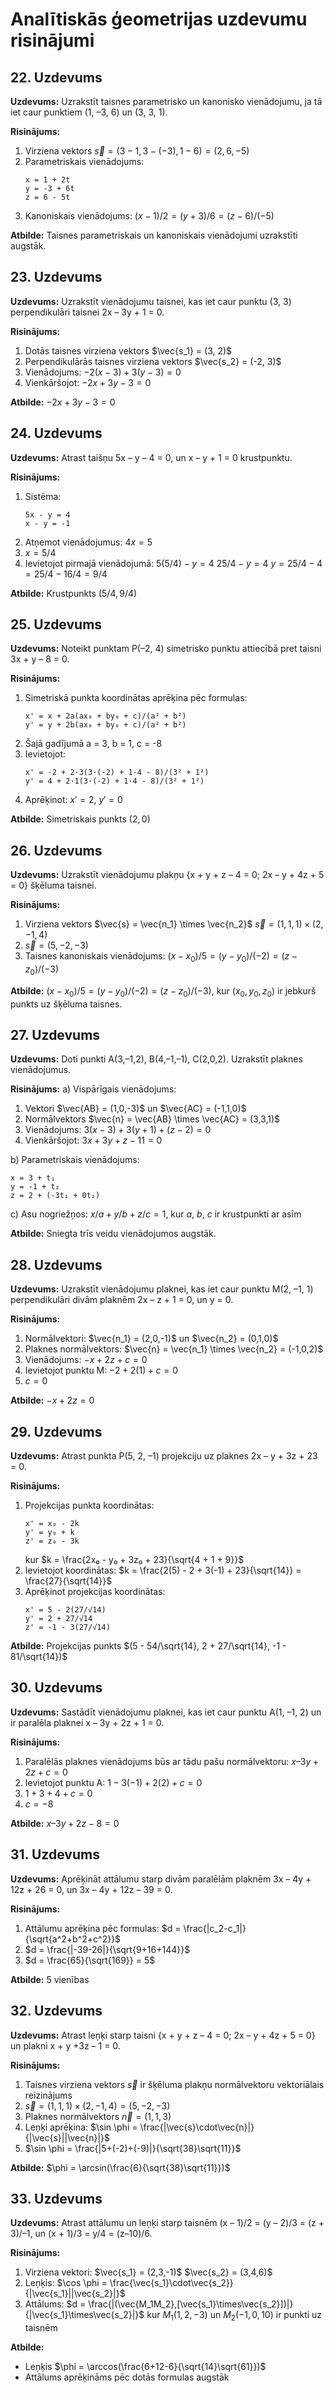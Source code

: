 # Analītiskās ģeometrijas uzdevumu risinājumi

## 22. Uzdevums
**Uzdevums:** Uzrakstīt taisnes parametrisko un kanonisko vienādojumu, ja tā iet caur punktiem (1, –3, 6) un (3, 3, 1).

**Risinājums:**
1) Virziena vektors $\vec{s} = (3-1, 3-(-3), 1-6) = (2, 6, -5)$
2) Parametriskais vienādojums:
   ```
   x = 1 + 2t
   y = -3 + 6t
   z = 6 - 5t
   ```
3) Kanoniskais vienādojums:
   $(x-1)/2 = (y+3)/6 = (z-6)/(-5)$

**Atbilde:** Taisnes parametriskais un kanoniskais vienādojumi uzrakstīti augstāk.

## 23. Uzdevums
**Uzdevums:** Uzrakstīt vienādojumu taisnei, kas iet caur punktu (3, 3) perpendikulāri taisnei 2x – 3y + 1 = 0.

**Risinājums:**
1) Dotās taisnes virziena vektors $\vec{s_1} = (3, 2)$
2) Perpendikulārās taisnes virziena vektors $\vec{s_2} = (-2, 3)$
3) Vienādojums: $-2(x-3) + 3(y-3) = 0$
4) Vienkāršojot: $-2x + 3y - 3 = 0$

**Atbilde:** $-2x + 3y - 3 = 0$

## 24. Uzdevums
**Uzdevums:** Atrast taišņu 5x – y – 4 = 0, un x – y + 1 = 0 krustpunktu.

**Risinājums:**
1) Sistēma:
   ```
   5x - y = 4
   x - y = -1
   ```
2) Atņemot vienādojumus: $4x = 5$
3) $x = 5/4$
4) Ievietojot pirmajā vienādojumā:
   $5(5/4) - y = 4$
   $25/4 - y = 4$
   $y = 25/4 - 4 = 25/4 - 16/4 = 9/4$

**Atbilde:** Krustpunkts $(5/4, 9/4)$

## 25. Uzdevums
**Uzdevums:** Noteikt punktam P(–2, 4) simetrisko punktu attiecībā pret taisni 3x + y – 8 = 0.

**Risinājums:**
1) Simetriskā punkta koordinātas aprēķina pēc formulas:
   ```
   x' = x + 2a(ax₀ + by₀ + c)/(a² + b²)
   y' = y + 2b(ax₀ + by₀ + c)/(a² + b²)
   ```
2) Šajā gadījumā a = 3, b = 1, c = -8
3) Ievietojot:
   ```
   x' = -2 + 2·3(3·(-2) + 1·4 - 8)/(3² + 1²)
   y' = 4 + 2·1(3·(-2) + 1·4 - 8)/(3² + 1²)
   ```
4) Aprēķinot: $x' = 2$, $y' = 0$

**Atbilde:** Simetriskais punkts $(2, 0)$

## 26. Uzdevums
**Uzdevums:** Uzrakstīt vienādojumu plakņu {x + y + z – 4 = 0; 2x – y + 4z + 5 = 0} šķēluma taisnei.

**Risinājums:**
1) Virziena vektors $\vec{s} = \vec{n_1} \times \vec{n_2}$
   $\vec{s} = (1,1,1) \times (2,-1,4)$
2) $\vec{s} = (5,-2,-3)$
3) Taisnes kanoniskais vienādojums:
   $(x-x_0)/5 = (y-y_0)/(-2) = (z-z_0)/(-3)$

**Atbilde:** $(x-x_0)/5 = (y-y_0)/(-2) = (z-z_0)/(-3)$, kur $(x_0,y_0,z_0)$ ir jebkurš punkts uz šķēluma taisnes.

## 27. Uzdevums
**Uzdevums:** Doti punkti A(3,–1,2), B(4,–1,–1), C(2,0,2). Uzrakstīt plaknes vienādojumus.

**Risinājums:**
a) Vispārīgais vienādojums:
1) Vektori $\vec{AB} = (1,0,-3)$ un $\vec{AC} = (-1,1,0)$
2) Normālvektors $\vec{n} = \vec{AB} \times \vec{AC} = (3,3,1)$
3) Vienādojums: $3(x-3) + 3(y+1) + (z-2) = 0$
4) Vienkāršojot: $3x + 3y + z - 11 = 0$

b) Parametriskais vienādojums:
```
x = 3 + t₁
y = -1 + t₂
z = 2 + (-3t₁ + 0t₂)
```

c) Asu nogriežņos:
$x/a + y/b + z/c = 1$, kur $a$, $b$, $c$ ir krustpunkti ar asīm

**Atbilde:** Sniegta trīs veidu vienādojumos augstāk.

## 28. Uzdevums
**Uzdevums:** Uzrakstīt vienādojumu plaknei, kas iet caur punktu M(2, –1, 1) perpendikulāri divām plaknēm 2x – z + 1 = 0, un y = 0.

**Risinājums:**
1) Normālvektori: $\vec{n_1} = (2,0,-1)$ un $\vec{n_2} = (0,1,0)$
2) Plaknes normālvektors: $\vec{n} = \vec{n_1} \times \vec{n_2} = (-1,0,2)$
3) Vienādojums: $-x + 2z + c = 0$
4) Ievietojot punktu M: $-2 + 2(1) + c = 0$
5) $c = 0$

**Atbilde:** $-x + 2z = 0$

## 29. Uzdevums
**Uzdevums:** Atrast punkta P(5, 2, –1) projekciju uz plaknes 2x – y + 3z + 23 = 0.

**Risinājums:**
1) Projekcijas punkta koordinātas:
   ```
   x' = x₀ - 2k
   y' = y₀ + k
   z' = z₀ - 3k
   ```
   kur $k = \frac{2x₀ - y₀ + 3z₀ + 23}{\sqrt{4 + 1 + 9}}$
2) Ievietojot koordinātas:
   $k = \frac{2(5) - 2 + 3(-1) + 23}{\sqrt{14}} = \frac{27}{\sqrt{14}}$
3) Aprēķinot projekcijas koordinātas:
   ```
   x' = 5 - 2(27/√14)
   y' = 2 + 27/√14
   z' = -1 - 3(27/√14)
   ```

**Atbilde:** Projekcijas punkts $(5 - 54/\sqrt{14}, 2 + 27/\sqrt{14}, -1 - 81/\sqrt{14})$

## 30. Uzdevums
**Uzdevums:** Sastādīt vienādojumu plaknei, kas iet caur punktu A(1, –1, 2) un ir paralēla plaknei x – 3y + 2z + 1 = 0.

**Risinājums:**
1) Paralēlās plaknes vienādojums būs ar tādu pašu normālvektoru: $x – 3y + 2z + c = 0$
2) Ievietojot punktu A: $1 - 3(-1) + 2(2) + c = 0$
3) $1 + 3 + 4 + c = 0$
4) $c = -8$

**Atbilde:** $x – 3y + 2z - 8 = 0$

## 31. Uzdevums
**Uzdevums:** Aprēķināt attālumu starp divām paralēlām plaknēm 3x – 4y + 12z + 26 = 0, un 3x – 4y + 12z – 39 = 0.

**Risinājums:**
1) Attālumu aprēķina pēc formulas:
   $d = \frac{|c_2-c_1|}{\sqrt{a^2+b^2+c^2}}$
2) $d = \frac{|-39-26|}{\sqrt{9+16+144}}$
3) $d = \frac{65}{\sqrt{169}} = 5$

**Atbilde:** 5 vienības

## 32. Uzdevums
**Uzdevums:** Atrast leņķi starp taisni {x + y + z – 4 = 0; 2x – y + 4z + 5 = 0} un plakni x + y +3z – 1 = 0.

**Risinājums:**
1) Taisnes virziena vektors $\vec{s}$ ir šķēluma plakņu normālvektoru vektoriālais reizinājums
2) $\vec{s} = (1,1,1) \times (2,-1,4) = (5,-2,-3)$
3) Plaknes normālvektors $\vec{n} = (1,1,3)$
4) Leņķi aprēķina: $\sin \phi = \frac{|\vec{s}\cdot\vec{n}|}{|\vec{s}||\vec{n}|}$
5) $\sin \phi = \frac{|5+(-2)+(-9)|}{\sqrt{38}\sqrt{11}}$

**Atbilde:** $\phi = \arcsin(\frac{6}{\sqrt{38}\sqrt{11}})$

## 33. Uzdevums
**Uzdevums:** Atrast attālumu un leņķi starp taisnēm (x – 1)/2 = (y – 2)/3 = (z + 3)/–1, un (x + 1)/3 = y/4 = (z–10)/6.

**Risinājums:**
1) Virziena vektori:
   $\vec{s_1} = (2,3,-1)$
   $\vec{s_2} = (3,4,6)$
2) Leņķis:
   $\cos \phi = \frac{\vec{s_1}\cdot\vec{s_2}}{|\vec{s_1}||\vec{s_2}|}$
3) Attālums:
   $d = \frac{|(\vec{M_1M_2},[\vec{s_1}\times\vec{s_2}])|}{|\vec{s_1}\times\vec{s_2}|}$
   kur $M_1(1,2,-3)$ un $M_2(-1,0,10)$ ir punkti uz taisnēm

**Atbilde:** 
- Leņķis $\phi = \arccos(\frac{6+12-6}{\sqrt{14}\sqrt{61}})$
- Attālums aprēķināms pēc dotās formulas augstāk
